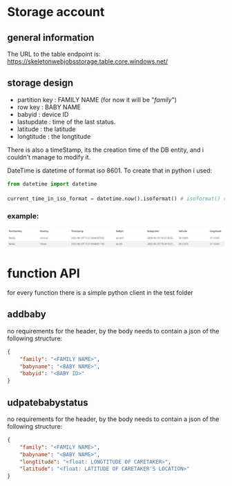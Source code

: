 # Storage account
## general information
The URL to the table endpoint is: https://skeletonwebjobsstorage.table.core.windows.net/

## storage design
* partition key <string>:   FAMILY NAME (for now it will be "*family*")
* row key <string>:         BABY NAME
* babyid <string>:          device ID
* lastupdate <DateTime>:    time of the last status.
* latitude <double>:        the latitude
* longtitude <double>:      the longtitude

There is also a timeStamp, its the creation time of the DB entity, and i couldn't manage to modify it.

DateTime is datetime of format iso 8601. To create that in python i used:
```python
from datetime import datetime

current_time_in_iso_format = datetime.now().isoformat() # isoformat() returns a string of the desired format
```


### example:
![Alt text](./db_example.jpg?raw=true "sample from the DB")

# function API
for every function there is a simple python client in the test folder
## addbaby
no requirements for the header, by the body needs to contain a json of the following structure:
```json
{
    "family": "<FAMILY NAME>",
    "babyname": "<BABY NAME>",
    "babyid": "<BABY ID>"
}
```

## udpatebabystatus
no requirements for the header, by the body needs to contain a json of the following structure:
```json
{
    "family": "<FAMILY NAME>",
    "babyname": "<BABY NAME>",
    "longtitude": "<float: LONGTITUDE OF CARETAKER>",
    "latitude": "<float: LATITUDE OF CARETAKER'S LOCATION>"
}
```

